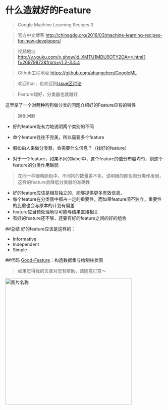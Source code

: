 # 什么造就好的Feature
> Google Machine Learning Recipes 3

> 官方中文博客 http://chinagdg.org/2016/03/machine-learning-recipes-for-new-developers/

> 视频地址 http://v.youku.com/v_show/id_XMTU1MDU5OTY2OA==.html?f=26979872&from=y1.2-3.4.4

> Github工程地址 https://github.com/ahangchen/GoogleML

> 欢迎Star，也欢迎到[Issue区讨论](https://github.com/ahangchen/GoogleML/issues)


> Feature越好，分类器也就越好

这里举了一个对两种狗狗做分类的问题介绍好的Feature应有的特性

> 简化问题

- 好的feature能有力地说明两个类别的不同


- 单个feature往往不完美，所以需要多个feature
- 假如由人来做分类器，会需要什么信息？（找好的feature）
- 对于一个feature，如果不同的label中，这个feature的值分布越均匀，则这个feature的分类作用越弱

> 在同一种眼睛颜色中，不同狗的数量差不多，说明眼的颜色的分类作用弱，这样的feature会降低分类器的准确性

- 好的feature应该是相互独立的，能够提供更多有效信息，
- 每个feature在分类器中都占一定的重要性，而如果feature间不独立，重要性的比重也会与原本的计划有偏差
- feature应当预处理地尽可能与结果直接相关
- 有好的feature还不够，还要有好的feature之间的好的组合

##总结
好的feature应该是这样的：
- Informative 
- Independent
- Simple


##代码
[Good-Feature](../../src/dogs.py)：构造数据集与绘制柱状图

> 如果觉得我的文章对您有帮助，请随意打赏～

<img src="https://github.com/ahangchen/GoogleML/raw/master/res/wxmoney.jpg" width = "400" height = "400" alt="图片名称" align=center />
